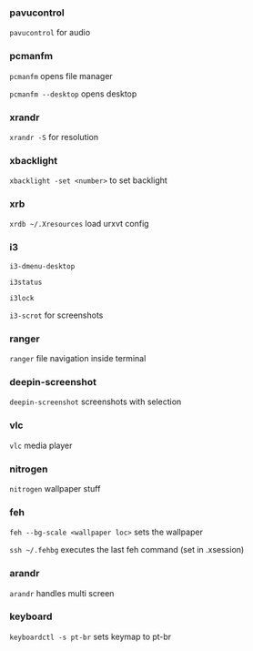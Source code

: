 ### pavucontrol
`pavucontrol` for audio

### pcmanfm 
`pcmanfm` opens file manager

`pcmanfm --desktop` opens desktop

### xrandr
`xrandr -S` for resolution

### xbacklight
`xbacklight -set <number>` to set backlight

### xrb
`xrdb ~/.Xresources` load urxvt config

### i3
`i3-dmenu-desktop`

`i3status`

`i3lock`

`i3-scrot` for screenshots

### ranger
`ranger` file navigation inside terminal

### deepin-screenshot
`deepin-screenshot` screenshots with selection

### vlc
`vlc` media player

### nitrogen
`nitrogen` wallpaper stuff

### feh
`feh --bg-scale <wallpaper loc>` sets the wallpaper

`ssh ~/.fehbg` executes the last feh command (set in .xsession)

### arandr
`arandr` handles multi screen

### keyboard
`keyboardctl -s pt-br` sets keymap to pt-br


